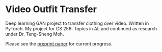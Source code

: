 # Video Outfit Transfer
Deep learning GAN project to transfer clothing over video. Written in PyTorch. My project for CS 256: Topics in AI, and continued as research under Dr. Teng-Sheng Moh.

Please see the [preprint paper](https://github.com/andrewjong/video-outfit-transfer/blob/master/Video_Outfit_Transfer_Preprint.pdf) for current progress.
